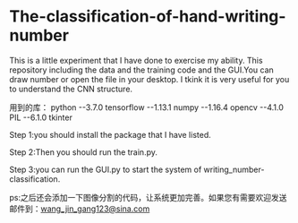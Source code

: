 # The-classification-of-hand-writing-number
This is a little experiment that I have done to exercise my ability. This repository including the data and the training code and
the GUI.You can draw number or open the file in your desktop. I tkink it is very useful for you to understand the CNN structure.

用到的库：
python --3.7.0
tensorflow --1.13.1
numpy --1.16.4
opencv --4.1.0
PIL --6.1.0
tkinter 

Step 1:you should install the package that I have listed.

Step 2:Then you should run the train.py.

Step 3:you can run the GUI.py to start the system of writing_number-classification.

ps:之后还会添加一下图像分割的代码，让系统更加完善。如果您有需要欢迎发送邮件到：wang_jin_gang123@sina.com
